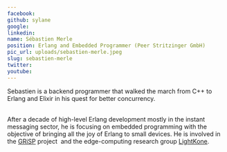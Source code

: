 ```yaml
---
facebook: 
github: sylane
google: 
linkedin: 
name: Sébastien Merle
position: Erlang and Embedded Programmer (Peer Stritzinger GmbH)
pic_url: uploads/sebastien-merle.jpeg
slug: sebastien-merle
twitter: 
youtube: 
---
```

<p>Sebastien is a backend programmer that walked the march from C++ to Erlang and Elixir in his quest for better concurrency.</p>

<p><br />
After a decade of high-level Erlang development mostly in the instant messaging sector, he is focusing on embedded programming with the objective of bringing all the joy of Erlang to small devices. He is involved in the <a href="http://www.grisp.org">GRiSP</a> project&nbsp; and the edge-computing research group <a href="http://www.lightkone.eu">LightKone</a>.</p>
